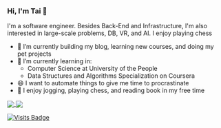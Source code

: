 ### Hi, I'm Tai 👋
 
<!--
**tailtq/tailtq** is a ✨ _special_ ✨ repository because its `README.md` (this file) appears on your GitHub profile.
-->
I'm a software engineer. Besides Back-End and Infrastructure, I'm also interested in large-scale problems, DB, VR, and AI.
I enjoy playing chess

- 🔭 I’m currently building my blog, learning new courses, and doing my pet projects
- 🌱 I’m currently learning in:
  - Computer Science at University of the People
  - Data Structures and Algorithms Specialization on Coursera
- 😄 I want to automate things to give me time to procrastinate
- :running: I enjoy jogging, playing chess, and reading book in my free time

<a href="https://github.com/anuraghazra/github-readme-stats">
  <img align="center" src="https://github-readme-stats.vercel.app/api?username=tailtq&count_private=true&show_icons=true&hide_rank=true" />
</a>
<a href="https://github.com/anuraghazra/github-readme-stats">
  <img align="center" src="https://github-readme-stats.vercel.app/api/top-langs/?username=tailtq&layout=compact" />
</a>

[![Visits Badge](https://badges.pufler.dev/visits/tailtq/tailtq)](https://badges.pufler.dev)
